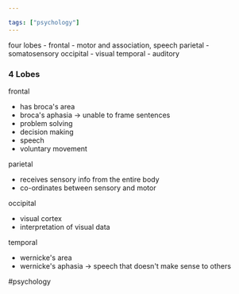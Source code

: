 ```yaml
---

tags: ["psychology"]
---
```


four lobes - 
frontal - motor and association, speech
parietal - somatosensory
occipital - visual
temporal - auditory


### 4 Lobes
frontal 
- has broca's area
- broca's aphasia -> unable to frame sentences
- problem solving
- decision making
- speech
- voluntary movement

parietal 
- receives sensory info from the entire body
- co-ordinates between sensory and motor

occipital
- visual cortex
- interpretation of visual data

temporal
- wernicke's area
- wernicke's aphasia -> speech that doesn't make sense to others


#psychology 